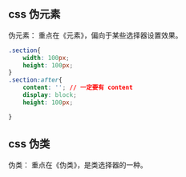## css 伪元素

伪元素： 重点在《元素》，偏向于某些选择器设置效果。
```css
.section{
	width: 100px;
	height: 100px;
}
.section:after{
	content: ''; // 一定要有 content
	display: block;
	height: 100px;

}
```

## css 伪类

伪类： 重点在《伪类》，是类选择器的一种。
